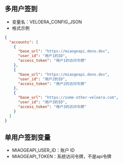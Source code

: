 ## 多用户签到

- 变量名：VELOERA_CONFIG_JSON
- 格式示例

```json
{
  "accounts": [
    {
      "base_url": "https://miaogeapi.deno.dev",
      "user_id": "用户1的ID",
      "access_token": "用户1的访问令牌"
    },
    {
      "base_url": "https://miaogeapi.deno.dev",
      "user_id": "用户2的ID",
      "access_token": "用户2的访问令牌"
    },
    {
      "base_url": "https://some-other-veloera.com",
      "user_id": "用户3的ID",
      "access_token": "用户3的访问令牌"
    }
  ]
}
```

## 单用户签到变量
- MIAOGEAPI_USER_ID：账户 ID
- MIAOGEAPI_TOKEN：系统访问令牌，不是api令牌



